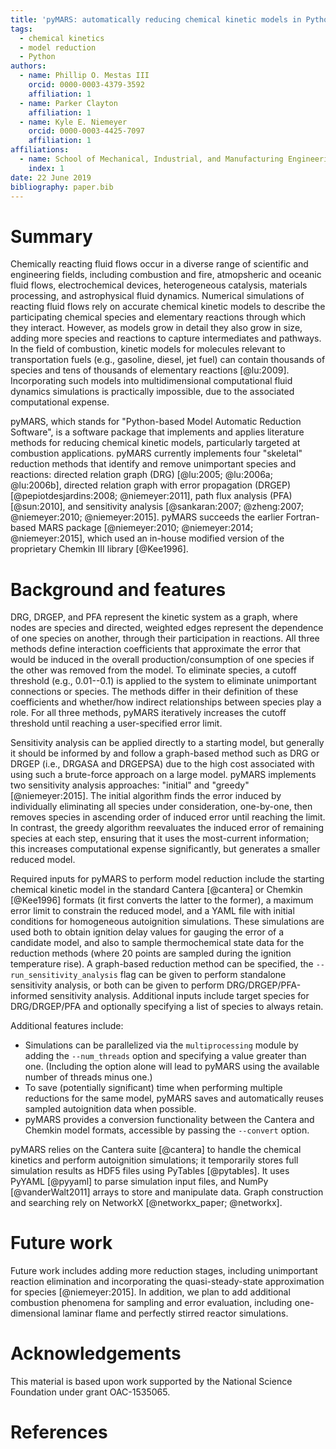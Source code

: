 ```yaml
---
title: 'pyMARS: automatically reducing chemical kinetic models in Python'
tags:
  - chemical kinetics
  - model reduction
  - Python
authors:
  - name: Phillip O. Mestas III
    orcid: 0000-0003-4379-3592
    affiliation: 1
  - name: Parker Clayton
    affiliation: 1
  - name: Kyle E. Niemeyer
    orcid: 0000-0003-4425-7097
    affiliation: 1
affiliations:
  - name: School of Mechanical, Industrial, and Manufacturing Engineering, Oregon State University, Corvallis, OR USA 97331
    index: 1
date: 22 June 2019
bibliography: paper.bib
---
```


# Summary

Chemically reacting fluid flows occur in a diverse range of scientific and engineering fields, including
combustion and fire, atmopsheric and oceanic fluid flows, electrochemical devices, heterogeneous catalysis,
materials processing, and astrophysical fluid dynamics. Numerical simulations of reacting fluid flows rely
on accurate chemical kinetic models to describe the participating chemical species and elementary reactions
through which they interact. However, as models grow in detail they also grow in size, adding more species
and reactions to capture intermediates and pathways. In the field of combustion, kinetic models for molecules
relevant to transportation fuels (e.g., gasoline, diesel, jet fuel) can contain thousands of species and tens
of thousands of elementary reactions [@lu:2009]. Incorporating such models into multidimensional
computational fluid dynamics simulations is practically impossible, due to the associated computational expense.

pyMARS, which stands for "Python-based Model Automatic Reduction Software", is a software package
that implements and applies literature methods for reducing chemical kinetic models, particularly
targeted at combustion applications. pyMARS currently implements four "skeletal" reduction methods
that identify and remove unimportant species and reactions: directed relation graph (DRG) [@lu:2005; @lu:2006a; @lu:2006b], 
directed relation graph with error propagation (DRGEP) [@pepiotdesjardins:2008; @niemeyer:2011],
path flux analysis (PFA) [@sun:2010], and
sensitivity analysis [@sankaran:2007; @zheng:2007; @niemeyer:2010; @niemeyer:2015].
pyMARS succeeds the earlier Fortran-based MARS package [@niemeyer:2010; @niemeyer:2014; @niemeyer:2015],
which used an in-house modified version of the proprietary Chemkin III library [@Kee1996].

# Background and features

DRG, DRGEP, and PFA represent the kinetic system as a graph, where nodes are species and directed, weighted
edges represent the dependence of one species on another, through their participation in reactions.
All three methods define interaction coefficients that approximate the error that would be induced in the
overall production/consumption of one species if the other was removed from the model.
To eliminate species, a cutoff threshold (e.g., 0.01--0.1) is applied to the system to eliminate
unimportant connections or species. The methods differ in their definition of these coefficients
and whether/how indirect relationships between species play a role. For all three methods, pyMARS
iteratively increases the cutoff threshold until reaching a user-specified error limit.

Sensitivity analysis can be applied directly to a starting model, but generally it should be informed
by and follow a graph-based method such as DRG or DRGEP (i.e., DRGASA and DRGEPSA) due to the high cost
associated with using such a brute-force approach on a large model. pyMARS implements two sensitivity
analysis approaches: "initial" and "greedy" [@niemeyer:2015]. The initial algorithm finds the error
induced by individually eliminating all species under consideration, one-by-one, then removes
species in ascending order of induced error until reaching the limit. In contrast, the greedy algorithm
reevaluates the induced error of remaining species at each step, ensuring that it uses the most-current
information; this increases computational expense significantly, but generates a smaller reduced model.

Required inputs for pyMARS to perform model reduction include the starting chemical kinetic model
in the standard Cantera [@cantera] or Chemkin [@Kee1996] formats (it first converts the latter
to the former), a maximum error limit to constrain the reduced model, and a YAML file with initial
conditions for homogeneous autoignition simulations. These simulations are used both to obtain
ignition delay values for gauging the error of a candidate model, and also to sample thermochemical
state data for the reduction methods (where 20 points are sampled during the ignition temperature rise).
A graph-based reduction method can be specified, the ``--run_sensitivity_analysis`` flag can be
given to perform standalone sensitivity analysis, or both can be given to perform DRG/DRGEP/PFA-informed
sensitivity analysis. Additional inputs include target species for DRG/DRGEP/PFA and optionally
specifying a list of species to always retain.

Additional features include:

- Simulations can be parallelized via the ``multiprocessing`` module by adding the ``--num_threads``
option and specifying a value greater than one. (Including the option alone will lead to pyMARS
using the available number of threads minus one.)
- To save (potentially significant) time when performing multiple reductions for the same model,
pyMARS saves and automatically reuses sampled autoignition data when possible.
- pyMARS provides a conversion functionality between the Cantera and Chemkin model formats,
accessible by passing the ``--convert`` option.

pyMARS relies on the Cantera suite [@cantera] to handle the chemical kinetics
and perform autoignition simulations; it temporarily stores full simulation results
as HDF5 files using PyTables [@pytables]. It uses PyYAML [@pyyaml] to parse simulation
input files, and NumPy [@vanderWalt2011] arrays to store and manipulate data.
Graph construction and searching rely on NetworkX [@networkx_paper; @networkx].

# Future work

Future work includes adding more reduction stages, including unimportant reaction elimination
and incorporating the quasi-steady-state approximation for species [@niemeyer:2015].
In addition, we plan to add additional combustion phenomena for sampling and error
evaluation, including one-dimensional laminar flame and perfectly stirred reactor
simulations.

# Acknowledgements

This material is based upon work supported by the National Science Foundation
under grant OAC-1535065.

# References
